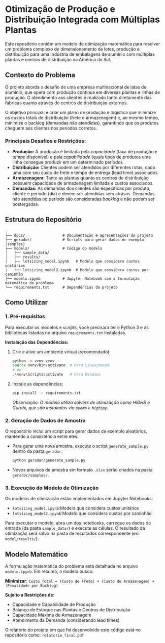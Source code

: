 # Otimização de Produção e Distribuição Integrada com Múltiplas Plantas

Este repositório contém um modelo de otimização matemática para resolver um problema complexo de dimensionamento de lotes, produção e distribuição para uma indústria de embalagens de alumínio com múltiplas plantas e centros de distribuição na América do Sul.

## Contexto do Problema

O projeto aborda o desafio de uma empresa multinacional de latas de alumínio, que opera com produção contínua em diversas plantas e linhas de produção. O atendimento aos clientes é realizado tanto diretamente das fábricas quanto através de centros de distribuição externos.

O objetivo principal é criar um plano de produção e logística que minimize os custos totais de distribuição (frete e armazenagem) e, ao mesmo tempo, minimize o backlog (demandas não atendidas), garantindo que os produtos cheguem aos clientes nos períodos corretos.

### Principais Desafios e Restrições:
* **Produção:** A produção é limitada pela *capacidade* (taxa de produção e tempo disponível) e pela *capabilidade* (quais tipos de produtos uma linha consegue produzir em um determinado período).
* **Distribuição:** Clientes podem ser atendidos por diferentes rotas, cada uma com seu custo de frete e tempo de entrega (lead time) associados.
* **Armazenagem:** Tanto as plantas quanto os centros de distribuição possuem capacidade de armazenagem limitada e custos associados.
* **Demandas:** As demandas dos clientes são específicas por produto, cliente e período (dia) e devem ser atendidas sem atrasos. Demandas não atendidas no período são consideradas *backlog* e não podem ser postergadas.

## Estrutura do Repositório


```
.
├── docs/                 # Documentação e apresentações do projeto
├── gerador/              # Scripts para gerar dados de exemplo (samples)
├── modelo/               # Código do modelo 
│   ├── sample_data/
│   ├── results/
│   ├── lotsizing_model.ipynb   # Modelo que considera custos unitários
│   └── lotsizing_model2.ipynb  # Modelo que considera custos por caminhão
├── modelo.ipynb          # Jupyter Notebook com a formulação matemática do problema
└── requirements.txt      # Dependências do projeto
```


## Como Utilizar

### 1. Pré-requisitos

Para executar os modelos e scripts, você precisará ter o Python 3 e as bibliotecas listadas no arquivo `requirements.txt` instaladas.

**Instalação das Dependências:**

1.  Crie e ative um ambiente virtual (recomendado):
    ```bash
    python -m venv venv
    source venv/bin/activate  # Para Linux/macOS
    # ou
    .\venv\Scripts\activate   # Para Windows
    ```
2.  Instale as dependências:
    ```bash
    pip install -r requirements.txt
    ```
    *Observação: O modelo utiliza solvers de otimização como HiGHS e Gurobi, que são instalados via `pyomo` e `highspy`.*

### 2. Geração de Dados de Amostra

O repositório inclui um script para gerar dados de exemplo aleatórios, mantendo a consistência entre eles.

* Para gerar uma nova amostra, execute o script `generate_sample.py` dentro da pasta `gerador`:
    ```bash
    python gerador/generate_sample.py
    ```
* Novos arquivos de amostra em formato `.xlsx` serão criados na pasta `gerador/samples/`.

### 3. Execução do Modelo de Otimização

Os modelos de otimização estão implementados em Jupyter Notebooks:
* `lotsizing_model.ipynb`:Modelo que considera custos unitários
* `lotsizing_model2.ipynb`:Modelo que considera custos por caminhão
  
Para executar o modelo, abra um dos notebooks, carregue os dados de entrada (da pasta `sample_data/`) e execute as células. O resultado da otimização será salvo na pasta de resultados correspondente (ex: `model/results/`).

## Modelo Matemático

A formulação matemática do problema está detalhada no arquivo `modelo.ipynb`. Em resumo, o modelo busca:

**Minimizar:**
`Custo Total = (Custo de Frete) + (Custo de Armazenagem) + (Penalidade por Backlog)`

**Sujeito a Restrições de:**
* Capacidade e Capabilidade de Produção
* Balanço de Estoque nas Plantas e Centros de Distribuição
* Capacidade Máxima de Armazenagem
* Atendimento da Demanda (considerando lead times)


O relatório do projeto em que foi desenvolvido este código está no repositório como:
`relatorio_final.pdf`
